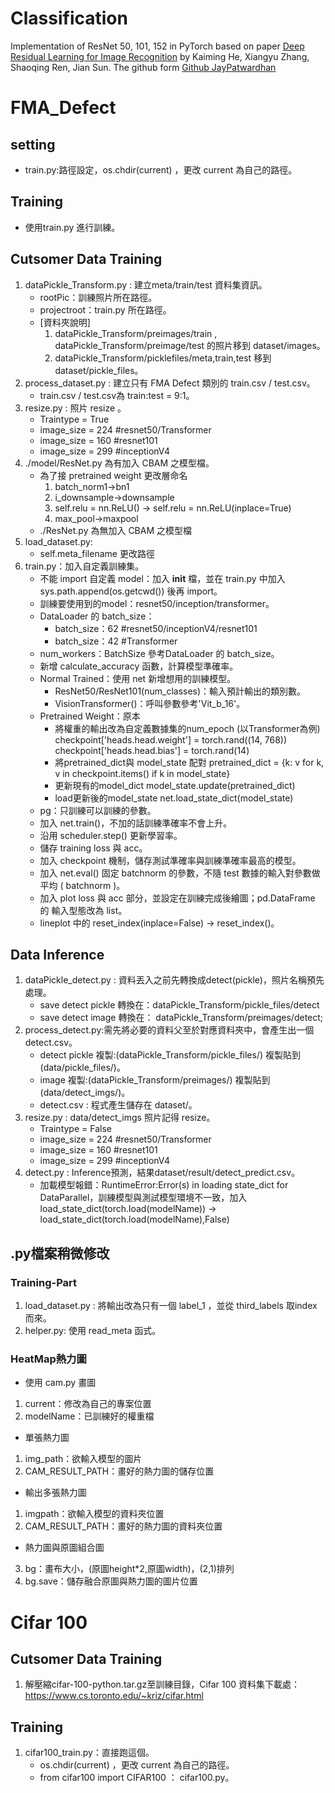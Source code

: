 ﻿# Classification
Implementation of ResNet 50, 101, 152 in PyTorch based on paper [Deep Residual Learning for Image Recognition] by Kaiming He, Xiangyu Zhang, Shaoqing Ren, Jian Sun. 
The github form [Github JayPatwardhan]

# FMA_Defect

## setting
- train.py:路徑設定，os.chdir(current) ，更改 current 為自己的路徑。

## Training 
- 使用train.py 進行訓練。

## Cutsomer Data Training 
1. dataPickle_Transform.py : 建立meta/train/test 資料集資訊。
    - rootPic：訓練照片所在路徑。
    - projectroot：train.py 所在路徑。
    - [資料夾說明]
        1. dataPickle_Transform/preimages/train , dataPickle_Transform/preimage/test 的照片移到 dataset/images。
        2. dataPickle_Transform/picklefiles/meta,train,test 移到 dataset/pickle_files。
2. process_dataset.py : 建立只有 FMA Defect 類別的 train.csv /  test.csv。
    - train.csv /  test.csv為 train:test = 9:1。
3. resize.py : 照片 resize 。
    - Traintype = True
    - image_size = 224 #resnet50/Transformer
    - image_size = 160 #resnet101
    - image_size = 299 #inceptionV4
4. ./model/ResNet.py 為有加入 CBAM 之模型檔。
    - 為了接 pretrained weight 更改層命名 
        1. batch_norm1->bn1
        2. i_downsample->downsample
        3. self.relu = nn.ReLU() -> self.relu = nn.ReLU(inplace=True)
        4. max_pool->maxpool
    - ./ResNet.py 為無加入 CBAM 之模型檔
5. load_dataset.py:
    - self.meta_filename 更改路徑
6. train.py：加入自定義訓練集。
    - 不能 import 自定義 model：加入 __init__ 檔，並在 train.py 中加入 sys.path.append(os.getcwd()) 後再 import。
    - 訓練要使用到的model：resnet50/inception/transformer。
    - DataLoader 的 batch_size：
        - batch_size：62 #resnet50/inceptionV4/resnet101
        - batch_size：42 #Transformer
    - num_workers：BatchSize 參考DataLoader 的 batch_size。
    - 新增 calculate_accuracy 函數，計算模型準確率。
    - Normal Trained：使用 net 新增想用的訓練模型。
        - ResNet50/ResNet101(num_classes)：輸入預計輸出的類別數。
        - VisionTransformer()：呼叫參數參考'Vit_b_16'。
    - Pretrained Weight：原本
        - 將權重的輸出改為自定義數據集的num_epoch (以Transformer為例)
            checkpoint['heads.head.weight'] = torch.rand((14, 768))
            checkpoint['heads.head.bias'] = torch.rand(14)
        - 將pretrained_dict與 model_state 配對
            pretrained_dict =  {k: v for k, v in checkpoint.items() if k in model_state}
        - 更新現有的model_dict
            model_state.update(pretrained_dict)
        - load更新後的model_state
            net.load_state_dict(model_state)
    - pg：只訓練可以訓練的參數。
    - 加入 net.train()，不加的話訓練準確率不會上升。
    - 沿用 scheduler.step() 更新學習率。
    - 儲存 training loss 與 acc。
    - 加入 checkpoint 機制，儲存測試準確率與訓練準確率最高的模型。
    - 加入 net.eval() 固定 batchnorm 的參數，不隨 test 數據的輸入對參數做平均 ( batchnorm )。
    - 加入 plot loss 與 acc 部分，並設定在訓練完成後繪圖；pd.DataFrame 的 輸入型態改為 list。
    - lineplot 中的 reset_index(inplace=False) -> reset_index()。

## Data Inference
1. dataPickle_detect.py : 資料丟入之前先轉換成detect(pickle)，照片名稱預先處理。
    - save detect pickle 轉換在：dataPickle_Transform/pickle_files/detect
    - save detect image 轉換在： dataPickle_Transform/preimages/detect;
2. process_detect.py:需先將必要的資料父至於對應資料夾中，會產生出一個detect.csv。
    - detect pickle 複製:(dataPickle_Transform/pickle_files/) 複製貼到 (data/pickle_files/)。
    - image 複製:(dataPickle_Transform/preimages/) 複製貼到 (data/detect_imgs/)。
    - detect.csv : 程式產生儲存在 dataset/。
3. resize.py : data/detect_imgs 照片記得 resize。
    - Traintype = False
    - image_size = 224 #resnet50/Transformer
    - image_size = 160 #resnet101
    - image_size = 299 #inceptionV4
4. detect.py :  Inference預測，結果dataset/result/detect_predict.csv。
    - 加載模型報錯：RuntimeError:Error(s) in loading state_dict for DataParallel，訓練模型與測試模型環境不一致，加入 load_state_dict(torch.load(modelName)) -> load_state_dict(torch.load(modelName),False)

## .py檔案稍微修改
### Training-Part
1. load_dataset.py : 將輸出改為只有一個 label_1 ，並從 third_labels 取index 而來。
2. helper.py: 使用 read_meta 函式。

### HeatMap熱力圖
- 使用 cam.py 畫圖
1. current：修改為自己的專案位置
2. modelName：已訓練好的權重檔
- 單張熱力圖
1. img_path：欲輸入模型的圖片
2. CAM_RESULT_PATH：畫好的熱力圖的儲存位置
- 輸出多張熱力圖
1. imgpath：欲輸入模型的資料夾位置
2. CAM_RESULT_PATH：畫好的熱力圖的資料夾位置
- 熱力圖與原圖組合圖
3. bg：畫布大小，(原圖height*2,原圖width)，(2,1)排列
4. bg.save：儲存融合原圖與熱力圖的圖片位置

# Cifar 100

## Cutsomer Data Training
1. 解壓縮cifar-100-python.tar.gz至訓練目錄，Cifar 100 資料集下載處：
https://www.cs.toronto.edu/~kriz/cifar.html

## Training
1. cifar100_train.py：直接跑這個。
    - os.chdir(current) ，更改 current 為自己的路徑。
    - from cifar100 import CIFAR100 ： cifar100.py。

[Deep Residual Learning for Image Recognition]: https://arxiv.org/pdf/1512.03385.pdf "Deep Residual Learning for Image Recognition"
[Github JayPatwardhan]: https://github.com/JayPatwardhan/ResNet-PyTorch/tree/master "Github - JayPatwardhan"
